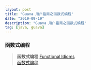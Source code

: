 ```yaml
---
layout: post
title: "Guava 用户指南之函数式编程"
date: "2019-09-19"
description: "Guava 用户指南之函数式编程"
tag: [java, guava]
---
```


### 函数式编程

>**函数式编程**
[Functional Idioms](https://github.com/google/guava/wiki/FunctionalExplained)  
[函数式编程](http://ifeve.com/google-guava-functional/)
